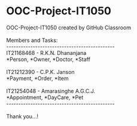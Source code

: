 # OOC-Project-IT1050
OOC-Project-IT1050 created by GitHub Classroom\
\
Members and Tasks: \
---------------------------------------------\
IT21168468 - R.K.N. Dhananjana \
*Person, *Owner, *Doctor, *Staff\
\
IT21212390 - C.P.K. Janson \
*Payment, *Order, *Item \
\
IT21254048 - Amarasinghe A.G.C.J. \
*Appointment, *DayCare, *Pet \
--------------------------------------------- \
\
Thank you...!

